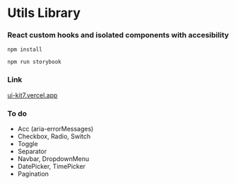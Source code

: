 # Utils Library

### React custom hooks and isolated components with accesibility

`npm install`

`npm run storybook`

### Link
[ui-kit7.vercel.app](https://ui-kit7.vercel.app/)

### To do

- Acc (aria-errorMessages)
- Checkbox, Radio, Switch
- Toggle
- Separator
- Navbar, DropdownMenu
- DatePicker, TimePicker
- Pagination
